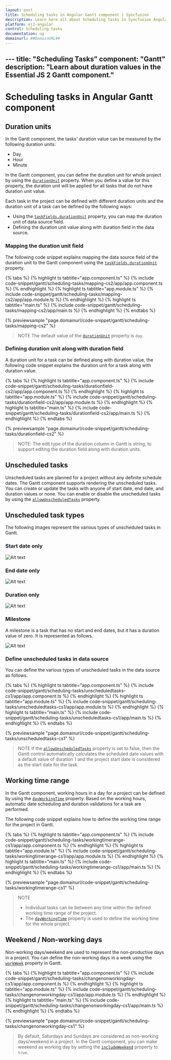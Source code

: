 ```yaml
---
layout: post
title: Scheduling tasks in Angular Gantt component | Syncfusion
description: Learn here all about Scheduling tasks in Syncfusion Angular Gantt component of Syncfusion Essential JS 2 and more.
platform: ej2-angular
control: Scheduling tasks 
documentation: ug
domainurl: ##DomainURL##
---
```


﻿---
title: "Scheduling Tasks"
component: "Gantt"
description: "Learn about duration values in the Essential JS 2 Gantt component."
---

# Scheduling tasks in Angular Gantt component

## Duration units

In the Gantt component, the tasks’ duration value can be measured by the following duration units:

* Day
* Hour
* Minute

In the Gantt component, you can define the duration unit for whole project by using the [`durationUnit`](https://ej2.syncfusion.com/angular/documentation/api/gantt/#durationunit) property. When you define a value for this property, the duration unit will be applied for all tasks that do not have duration unit value.

Each task in the project can be defined with different duration units and the duration unit of a task can be defined by the following ways:
* Using the [`taskFields.durationUnit`](https://ej2.syncfusion.com/angular/documentation/api/gantt/taskFields/#durationunit) property, you can map the duration unit of data source field.
* Defining the duration unit value along with duration field in the data source.

### Mapping the duration unit field

The following code snippet explains mapping the data source field of the duration unit to the Gantt component using the [`taskFields.durationUnit`](https://ej2.syncfusion.com/angular/documentation/api/gantt/taskFields/#durationunit) property.

{% tabs %}
{% highlight ts tabtitle="app.component.ts" %}
{% include code-snippet/gantt/scheduling-tasks/mapping-cs2/app/app.component.ts %}
{% endhighlight %}
{% highlight ts tabtitle="app.module.ts" %}
{% include code-snippet/gantt/scheduling-tasks/mapping-cs2/app/app.module.ts %}
{% endhighlight %}
{% highlight ts tabtitle="main.ts" %}
{% include code-snippet/gantt/scheduling-tasks/mapping-cs2/app/main.ts %}
{% endhighlight %}
{% endtabs %}
  
{% previewsample "page.domainurl/code-snippet/gantt/scheduling-tasks/mapping-cs2" %}

> NOTE
The default value of the [`durationUnit`](https://ej2.syncfusion.com/angular/documentation/api/gantt/#durationunit) property is `day`.

### Defining duration unit along with duration field

A duration unit for a task can be defined along with duration value, the following code snippet explains the duration unit for a task along with duration value.

{% tabs %}
{% highlight ts tabtitle="app.component.ts" %}
{% include code-snippet/gantt/scheduling-tasks/durationfield-cs2/app/app.component.ts %}
{% endhighlight %}
{% highlight ts tabtitle="app.module.ts" %}
{% include code-snippet/gantt/scheduling-tasks/durationfield-cs2/app/app.module.ts %}
{% endhighlight %}
{% highlight ts tabtitle="main.ts" %}
{% include code-snippet/gantt/scheduling-tasks/durationfield-cs2/app/main.ts %}
{% endhighlight %}
{% endtabs %}
  
{% previewsample "page.domainurl/code-snippet/gantt/scheduling-tasks/durationfield-cs2" %}

>NOTE:
The edit type of the duration column in Gantt is string, to support editing the duration field along with duration units.

## Unscheduled tasks

Unscheduled tasks are planned for a project without any definite schedule dates. The Gantt component supports rendering the unscheduled tasks. You can create or update the tasks with anyone of start date, end date, and duration values or none. You can enable or disable the unscheduled tasks by using the [`allowUnscheduledTasks`](https://ej2.syncfusion.com/angular/documentation/api/gantt/#allowunscheduledtasks) property.

## Unscheduled task types

The following images represent the various types of unscheduled tasks in Gantt.

### Start date only

![Alt text](images/startDate-only.png)

### End date only

![Alt text](images/endDate-only.png)

### Duration only

![Alt text](images/duration-only.png)

### Milestone

A milestone is a task that has no start and end dates, but it has a duration value of zero. It is represented as follows.

![Alt text](images/milestone.png)

### Define unscheduled tasks in data source

You can define the various types of unscheduled tasks in the data source as follows.

{% tabs %}
{% highlight ts tabtitle="app.component.ts" %}
{% include code-snippet/gantt/scheduling-tasks/unscheduledtasks-cs1/app/app.component.ts %}
{% endhighlight %}
{% highlight ts tabtitle="app.module.ts" %}
{% include code-snippet/gantt/scheduling-tasks/unscheduledtasks-cs1/app/app.module.ts %}
{% endhighlight %}
{% highlight ts tabtitle="main.ts" %}
{% include code-snippet/gantt/scheduling-tasks/unscheduledtasks-cs1/app/main.ts %}
{% endhighlight %}
{% endtabs %}
  
{% previewsample "page.domainurl/code-snippet/gantt/scheduling-tasks/unscheduledtasks-cs1" %}

> NOTE
> If the [`allowUnscheduledTasks`](https://ej2.syncfusion.com/angular/documentation/api/gantt/#allowunscheduledtasks) property is set to false, then the Gantt control automatically calculates the scheduled date values with a default value of duration 1 and the project start date is considered as the start date for the task.

## Working time range

In the Gantt component, working hours in a day for a project can be defined by using the [`dayWorkingTime`](https://ej2.syncfusion.com/angular/documentation/api/gantt/dayWorkingTime/) property. Based on the working hours, automatic date scheduling and duration validations for a task are performed.

The following code snippet explains how to define the working time range for the project in Gantt.

{% tabs %}
{% highlight ts tabtitle="app.component.ts" %}
{% include code-snippet/gantt/scheduling-tasks/workingtimerange-cs1/app/app.component.ts %}
{% endhighlight %}
{% highlight ts tabtitle="app.module.ts" %}
{% include code-snippet/gantt/scheduling-tasks/workingtimerange-cs1/app/app.module.ts %}
{% endhighlight %}
{% highlight ts tabtitle="main.ts" %}
{% include code-snippet/gantt/scheduling-tasks/workingtimerange-cs1/app/main.ts %}
{% endhighlight %}
{% endtabs %}
  
{% previewsample "page.domainurl/code-snippet/gantt/scheduling-tasks/workingtimerange-cs1" %}

> NOTE
>* Individual tasks can lie between any time within the defined working time range of the project.
>* The [`dayWorkingTime`](https://ej2.syncfusion.com/angular/documentation/api/gantt/dayWorkingTime/) property is used to define the working time for the whole project.

## Weekend / Non-working days

Non-working days/weekend are used to represent the non-productive days in a project. You can define the non-working days in a week using the [`workWeek`](https://ej2.syncfusion.com/angular/documentation/api/gantt/#workweek) property in Gantt.

{% tabs %}
{% highlight ts tabtitle="app.component.ts" %}
{% include code-snippet/gantt/scheduling-tasks/changenonworkingday-cs1/app/app.component.ts %}
{% endhighlight %}
{% highlight ts tabtitle="app.module.ts" %}
{% include code-snippet/gantt/scheduling-tasks/changenonworkingday-cs1/app/app.module.ts %}
{% endhighlight %}
{% highlight ts tabtitle="main.ts" %}
{% include code-snippet/gantt/scheduling-tasks/changenonworkingday-cs1/app/main.ts %}
{% endhighlight %}
{% endtabs %}
  
{% previewsample "page.domainurl/code-snippet/gantt/scheduling-tasks/changenonworkingday-cs1" %}

> By default, Saturdays and Sundays are considered as non-working days/weekend in a project.
> In the Gantt component, you can make weekend as working day by setting the [`includeWeekend`](https://ej2.syncfusion.com/angular/documentation/api/gantt/#includeweekend) property to `true`.